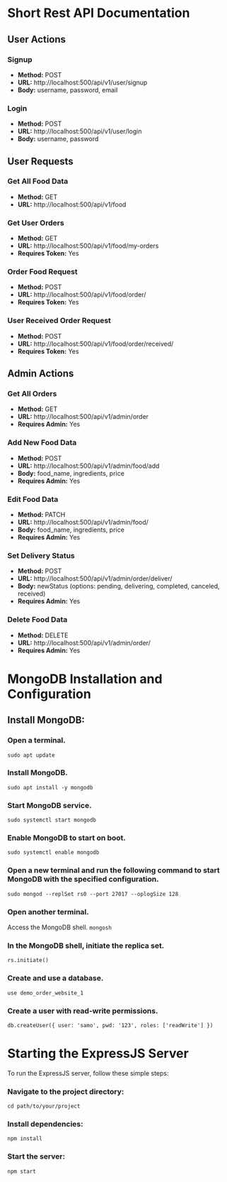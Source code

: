 # Short Rest API Documentation

## User Actions

### Signup

- **Method:** POST
- **URL:** http://localhost:500/api/v1/user/signup
- **Body:** username, password, email

### Login

- **Method:** POST
- **URL:** http://localhost:500/api/v1/user/login
- **Body:** username, password

## User Requests

### Get All Food Data

- **Method:** GET
- **URL:** http://localhost:500/api/v1/food

### Get User Orders

- **Method:** GET
- **URL:** http://localhost:500/api/v1/food/my-orders
- **Requires Token:** Yes

### Order Food Request

- **Method:** POST
- **URL:** http://localhost:500/api/v1/food/order/<food ID>
- **Requires Token:** Yes

### User Received Order Request

- **Method:** POST
- **URL:** http://localhost:500/api/v1/food/order/received/<food ID>
- **Requires Token:** Yes

## Admin Actions

### Get All Orders

- **Method:** GET
- **URL:** http://localhost:500/api/v1/admin/order
- **Requires Admin:** Yes

### Add New Food Data

- **Method:** POST
- **URL:** http://localhost:500/api/v1/admin/food/add
- **Body:** food_name, ingredients, price
- **Requires Admin:** Yes

### Edit Food Data

- **Method:** PATCH
- **URL:** http://localhost:500/api/v1/admin/food/<food ID>
- **Body:** food_name, ingredients, price
- **Requires Admin:** Yes

### Set Delivery Status

- **Method:** POST
- **URL:** http://localhost:500/api/v1/admin/order/deliver/<food ID>
- **Body:** newStatus (options: pending, delivering, completed, canceled, received)
- **Requires Admin:** Yes

### Delete Food Data

- **Method:** DELETE
- **URL:** http://localhost:500/api/v1/admin/order/<food ID>
- **Requires Admin:** Yes

# MongoDB Installation and Configuration

## Install MongoDB:

### Open a terminal.
```sudo apt update```

### Install MongoDB.
```sudo apt install -y mongodb```

### Start MongoDB service.
```sudo systemctl start mongodb```

### Enable MongoDB to start on boot.
```sudo systemctl enable mongodb```

### Open a new terminal and run the following command to start MongoDB with the specified configuration.
```sudo mongod --replSet rs0 --port 27017 --oplogSize 128```

### Open another terminal.
Access the MongoDB shell.
```mongosh```

### In the MongoDB shell, initiate the replica set.
```rs.initiate()```

### Create and use a database.
```use demo_order_website_1```

### Create a user with read-write permissions.
```db.createUser({ user: 'samo', pwd: '123', roles: ['readWrite'] })```

# Starting the ExpressJS Server

To run the ExpressJS server, follow these simple steps:

### **Navigate to the project directory:**
```cd path/to/your/project```

### **Install dependencies:**
```npm install```

### **Start the server:**
```npm start```
